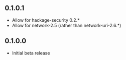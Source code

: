 0.1.0.1
-------
* Allow for hackage-security 0.2.*
* Allow for network-2.5 (rather than network-uri-2.6.*)

0.1.0.0
-------
* Initial beta release
